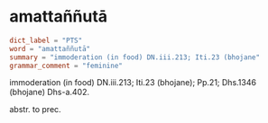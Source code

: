 # amattaññutā

``` toml
dict_label = "PTS"
word = "amattaññutā"
summary = "immoderation (in food) DN.iii.213; Iti.23 (bhojane"
grammar_comment = "feminine"
```

immoderation (in food) DN.iii.213; Iti.23 (bhojane); Pp.21; Dhs.1346 (bhojane) Dhs\-a.402.

abstr. to prec.

